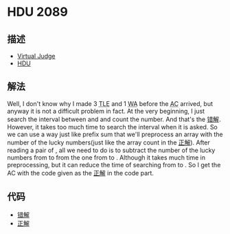 # HDU 2089

## 描述

- [Virtual Judge](https://vjudge.net/problem/HDU-2089)
- [HDU](http://acm.hdu.edu.cn/showproblem.php?pid=2089)

## 解法

Well, I don't know why I made 3 <abbr title="Time Limit Exceed">TLE</abbr> and 1 <abbr title="Wrong Answer">WA</abbr> before the <abbr title="Accepted">AC</abbr> arrived, but anyway it is not a difficult problem in fact. At the very beginning, I just search the interval between <data value="v{n}"></data> and <data value="v{m}"></data> and count the number. And that's the [错解](HDU.2089.0.cpp). However, it takes too much time to search the interval when it is asked. So we can use a way just like prefix sum that we'll preprocess an array with the number of the lucky numbers(just like the array count in the [正解](HDU.2089.1.cpp)). After reading a pair of <data value="o{(}v{n}o{,}v{m}o{)}"></data>, all we need to do is to subtract the number of the lucky numbers from <data value="c{0}"></data> to <data value="o{(}v{n}o{-}c{1}o{)}"></data> from the one from <data value="c{0}"></data> to <data value="v{m}"></data>. Although it takes much time in preprocessing, but it can reduce the time of searching from <data value="o{O}o{(}v{n}o{)}"></data> to <data value="o{O}o{(}c{1}o{)}"></data>. So I get the AC with the code given as the [正解](HDU.2089.1.cpp) in the code part.

## 代码

- [错解](HDU.2089.0.cpp)
- [正解](HDU.2089.1.cpp)
